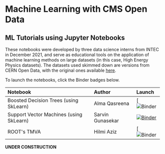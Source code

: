 # Machine Learning with CMS Open Data

## ML Tutorials using Jupyter Notebooks

These notebooks were developed by three data science interns from INTEC in December 2021, and serve as educational tools on the application of machine learning methods on large datasets (in this case, High Energy Physics datasets). The datasets used skimmed down are versions from CERN Open Data, with the original ones available [here](http://opendata.cern.ch/record/12100).

To launch the notebooks, click the Binder badges below.

|Notebook|Author|Launch|
|:--|:--|:--|
|Boosted Decision Trees (using SkLearn)|Alma Qasreena|[![Binder](https://mybinder.org/v2/gh/ncpp-my/opendata-cms-ml/HEAD?labpath=notebooks%2FML_BDT_PY.ipynb)|
|Support Vector Machines (using SkLearn)|Sarvin Gunasekar|[![Binder](https://mybinder.org/badge_logo.svg)](https://mybinder.org/v2/gh/ncpp-my/opendata-cms-ml/HEAD?labpath=notebooks%2FML_SVM_PY.ipynb)|
|ROOT's TMVA|Hilmi Aziz|[![Binder](https://mybinder.org/v2/gh/ncpp-my/opendata-cms-ml/ROOT?labpath=notebooks%2FML_TMVA.ipynb)|

**UNDER CONSTRUCTION**
